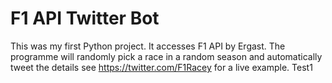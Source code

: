 # F1 API Twitter Bot
This was my first Python project. It accesses F1 API by Ergast. The programme will randomly pick a race in a random season and automatically tweet the details 
see https://twitter.com/F1Racey for a live example. 
Test1
